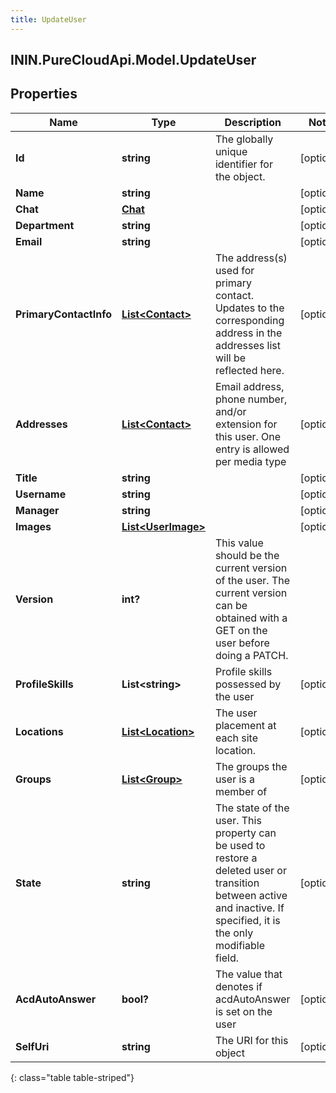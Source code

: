 ```yaml
---
title: UpdateUser
---
```

## ININ.PureCloudApi.Model.UpdateUser

## Properties

|Name | Type | Description | Notes|
|------------ | ------------- | ------------- | -------------|
| **Id** | **string** | The globally unique identifier for the object. | [optional] |
| **Name** | **string** |  | [optional] |
| **Chat** | [**Chat**](Chat.html) |  | [optional] |
| **Department** | **string** |  | [optional] |
| **Email** | **string** |  | [optional] |
| **PrimaryContactInfo** | [**List&lt;Contact&gt;**](Contact.html) | The address(s) used for primary contact. Updates to the corresponding address in the addresses list will be reflected here. | [optional] |
| **Addresses** | [**List&lt;Contact&gt;**](Contact.html) | Email address, phone number, and/or extension for this user. One entry is allowed per media type | [optional] |
| **Title** | **string** |  | [optional] |
| **Username** | **string** |  | [optional] |
| **Manager** | **string** |  | [optional] |
| **Images** | [**List&lt;UserImage&gt;**](UserImage.html) |  | [optional] |
| **Version** | **int?** | This value should be the current version of the user. The current version can be obtained with a GET on the user before doing a PATCH. | |
| **ProfileSkills** | **List&lt;string&gt;** | Profile skills possessed by the user | [optional] |
| **Locations** | [**List&lt;Location&gt;**](Location.html) | The user placement at each site location. | [optional] |
| **Groups** | [**List&lt;Group&gt;**](Group.html) | The groups the user is a member of | [optional] |
| **State** | **string** | The state of the user. This property can be used to restore a deleted user or transition between active and inactive. If specified, it is the only modifiable field. | [optional] |
| **AcdAutoAnswer** | **bool?** | The value that denotes if acdAutoAnswer is set on the user | [optional] |
| **SelfUri** | **string** | The URI for this object | [optional] |
{: class="table table-striped"}


